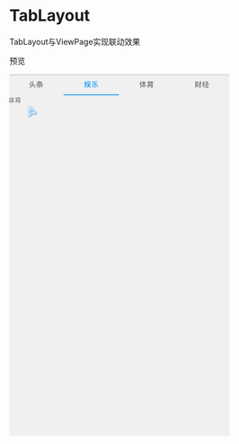 # TabLayout
TabLayout与ViewPage实现联动效果

预览

![image](https://github.com/dgyqll/TabLayout/blob/master/app/src/main/res/drawable/i20170613.gif)

